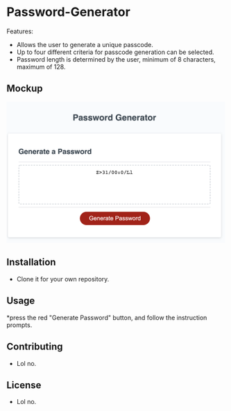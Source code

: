 # Password-Generator

Features:

* Allows the user to generate a unique passcode.
* Up to four different criteria for passcode generation can be selected.
* Password length is determined by the user, minimum of 8 characters, maximum of 128.

## Mockup

![WORK](./PG.png?raw=true)

## Installation

* Clone it for your own repository.

## Usage

*press the red "Generate Password" button, and follow the instruction prompts.

## Contributing

* Lol no.

## License

* Lol no.